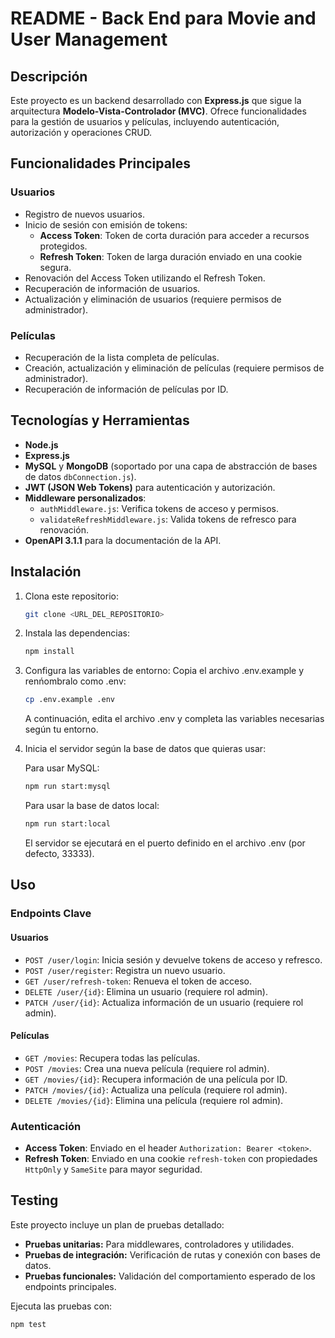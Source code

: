 # README - Back End para Movie and User Management

## Descripción

Este proyecto es un backend desarrollado con **Express.js** que sigue la arquitectura **Modelo-Vista-Controlador (MVC)**. Ofrece funcionalidades para la gestión de usuarios y películas, incluyendo autenticación, autorización y operaciones CRUD.

## Funcionalidades Principales

### Usuarios

- Registro de nuevos usuarios.
- Inicio de sesión con emisión de tokens:
  - **Access Token**: Token de corta duración para acceder a recursos protegidos.
  - **Refresh Token**: Token de larga duración enviado en una cookie segura.
- Renovación del Access Token utilizando el Refresh Token.
- Recuperación de información de usuarios.
- Actualización y eliminación de usuarios (requiere permisos de administrador).

### Películas

- Recuperación de la lista completa de películas.
- Creación, actualización y eliminación de películas (requiere permisos de administrador).
- Recuperación de información de películas por ID.

## Tecnologías y Herramientas

- **Node.js**
- **Express.js**
- **MySQL** y **MongoDB** (soportado por una capa de abstracción de bases de datos `dbConnection.js`).
- **JWT (JSON Web Tokens)** para autenticación y autorización.
- **Middleware personalizados**:
  - `authMiddleware.js`: Verifica tokens de acceso y permisos.
  - `validateRefreshMiddleware.js`: Valida tokens de refresco para renovación.
- **OpenAPI 3.1.1** para la documentación de la API.

## Instalación

1. Clona este repositorio:

   ```bash
   git clone <URL_DEL_REPOSITORIO>

   ```

2. Instala las dependencias:
   ```bash
   npm install
   ```
3. Configura las variables de entorno:
   Copia el archivo .env.example y renńombralo como .env:

   ```bash
   cp .env.example .env
   ```

   A continuación, edita el archivo .env y completa las variables necesarias según tu entorno.

4. Inicia el servidor según la base de datos que quieras usar:

   Para usar MySQL:

   ```bash
   npm run start:mysql
   ```

   Para usar la base de datos local:

   ```bash
   npm run start:local
   ```

   El servidor se ejecutará en el puerto definido en el archivo .env (por defecto, 33333).

## Uso

### Endpoints Clave

#### Usuarios

- `POST /user/login`: Inicia sesión y devuelve tokens de acceso y refresco.
- `POST /user/register`: Registra un nuevo usuario.
- `GET /user/refresh-token`: Renueva el token de acceso.
- `DELETE /user/{id}`: Elimina un usuario (requiere rol admin).
- `PATCH /user/{id}`: Actualiza información de un usuario (requiere rol admin).

#### Películas

- `GET /movies`: Recupera todas las películas.
- `POST /movies`: Crea una nueva película (requiere rol admin).
- `GET /movies/{id}`: Recupera información de una película por ID.
- `PATCH /movies/{id}`: Actualiza una película (requiere rol admin).
- `DELETE /movies/{id}`: Elimina una película (requiere rol admin).

### Autenticación

- **Access Token**: Enviado en el header `Authorization: Bearer <token>`.
- **Refresh Token**: Enviado en una cookie `refresh-token` con propiedades `HttpOnly` y `SameSite` para mayor seguridad.

## Testing

Este proyecto incluye un plan de pruebas detallado:

- **Pruebas unitarias:** Para middlewares, controladores y utilidades.
- **Pruebas de integración:** Verificación de rutas y conexión con bases de datos.
- **Pruebas funcionales:** Validación del comportamiento esperado de los endpoints principales.

Ejecuta las pruebas con:

```bash
npm test
```

<!-- ## Contribución

1. Realiza un fork de este repositorio.
2. Crea una nueva rama para tus cambios:
   ```bash
   git checkout -b feature/nueva-funcionalidad
   ```
3. Envía tus cambios en un pull request.

## Licencia

Este proyecto está bajo la Licencia MIT. Consulta el archivo `LICENSE` para más información. -->
